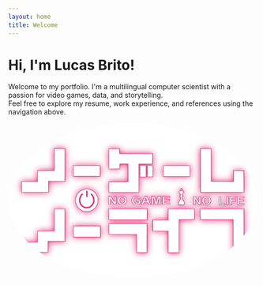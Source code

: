 ```yaml
---
layout: home
title: Welcome
---
```

# Hi, I'm Lucas Brito!

Welcome to my portfolio. I'm a multilingual computer scientist with a passion for video games, data, and storytelling.  
Feel free to explore my resume, work experience, and references using the navigation above.

<p align="center">
  <img src="/nogamenolife.jpg" alt="Lucas Brito" width="2000" style="border-radius: 50%;"/>
</p>
